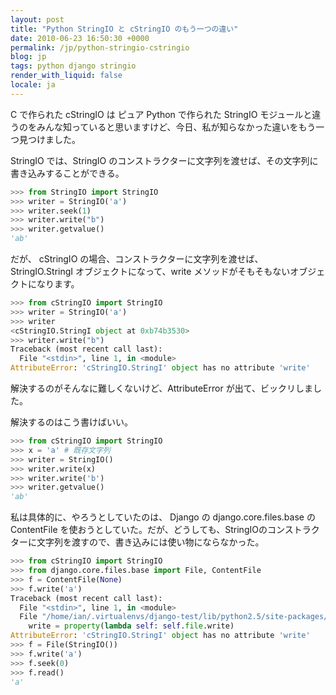 ```yaml
---
layout: post
title: "Python StringIO と cStringIO のもう一つの違い"
date: 2010-06-23 16:50:30 +0000
permalink: /jp/python-stringio-cstringio
blog: jp
tags: python django stringio
render_with_liquid: false
locale: ja
---
```


C で作られた cStringIO は ピュア Python で作られた StringIO
モジュールと違うのをみんな知っていると思いますけど、今日、私が知らなかった違いをもう一つ見つけました。

StringIO では、StringIO のコンストラクターに文字列を渡せば、その文字列に書き込みすることができる。

```python
>>> from StringIO import StringIO
>>> writer = StringIO('a')
>>> writer.seek(1)
>>> writer.write("b")
>>> writer.getvalue()
'ab'
```

だが、 cStringIO の場合、コンストラクターに文字列を渡せば、StringIO.StringI オブジェクトになって、write
メソッドがそもそもないオブジェクトになります。

```python
>>> from cStringIO import StringIO
>>> writer = StringIO('a')
>>> writer
<cStringIO.StringI object at 0xb74b3530>
>>> writer.write("b")
Traceback (most recent call last):
  File "<stdin>", line 1, in <module>
AttributeError: 'cStringIO.StringI' object has no attribute 'write'
```

解決するのがそんなに難しくないけど、AttributeError が出て、ビックリしました。

解決するのはこう書けばいい。

```python
>>> from cStringIO import StringIO
>>> x = 'a' # 既存文字列
>>> writer = StringIO()
>>> writer.write(x)
>>> writer.write('b')
>>> writer.getvalue()
'ab'
```

私は具体的に、やろうとしていたのは、 Django の django.core.files.base の ContentFile
を使おうとしていた。だが、どうしても、StringIOのコンストラクターに文字列を渡すので、書き込みには使い物にならなかった。

```python
>>> from cStringIO import StringIO
>>> from django.core.files.base import File, ContentFile
>>> f = ContentFile(None)
>>> f.write('a')
Traceback (most recent call last):
  File "<stdin>", line 1, in <module>
  File "/home/ian/.virtualenvs/django-test/lib/python2.5/site-packages/django/core/files/utils.py", line 24, in <lambda>
    write = property(lambda self: self.file.write)
AttributeError: 'cStringIO.StringI' object has no attribute 'write'
>>> f = File(StringIO())
>>> f.write('a')
>>> f.seek(0)
>>> f.read()
'a'
```

